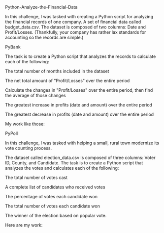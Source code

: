 Python-Analyze-the-Financial-Data

In this challenge, I was tasked with creating a Python script for analyzing the financial records of one company. A set of financial data called budget_data.csv. The dataset is composed of two columns: Date and Profit/Losses. (Thankfully, your company has rather lax standards for accounting so the records are simple.)


PyBank

The task is to create a Python script that analyzes the records to calculate each of the following:

The total number of months included in the dataset

The net total amount of "Profit/Losses" over the entire period

Calculate the changes in "Profit/Losses" over the entire period, then find the average of those changes

The greatest increase in profits (date and amount) over the entire period

The greatest decrease in profits (date and amount) over the entire period

My work like those:



PyPoll

In this challenge, I was tasked with helping a small, rural town modernize its vote counting process.

The dataset called election_data.csv is composed of three columns: Voter ID, County, and Candidate. The task is to create a Python script that analyzes the votes and calculates each of the following:

The total number of votes cast

A complete list of candidates who received votes

The percentage of votes each candidate won

The total number of votes each candidate won

The winner of the election based on popular vote.

Here are my work:
